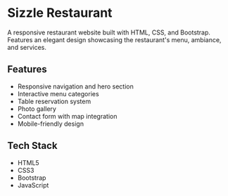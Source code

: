 # Sizzle Restaurant

A responsive restaurant website built with HTML, CSS, and Bootstrap. Features an elegant design showcasing the restaurant's menu, ambiance, and services.

## Features
- Responsive navigation and hero section
- Interactive menu categories
- Table reservation system
- Photo gallery
- Contact form with map integration
- Mobile-friendly design

## Tech Stack
- HTML5
- CSS3
- Bootstrap
- JavaScript
